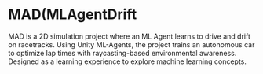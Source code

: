 # MAD(MLAgentDrift
 MAD is a 2D simulation project where an ML Agent learns to drive and drift on racetracks. Using Unity ML-Agents, the project trains an autonomous car to optimize lap times with raycasting-based environmental awareness. Designed as a learning experience to explore machine learning concepts.

